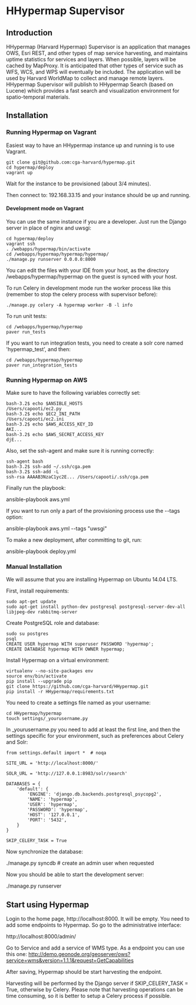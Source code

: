 # HHypermap Supervisor

## Introduction

HHypermap (Harvard Hypermap) Supervisor is an application that manages OWS, Esri REST, and other types of map service harvesting, and maintains uptime statistics for services and layers. When possible, layers will be cached by MapProxy. It is anticipated that other types of service such as WFS, WCS, and WPS will eventually be included. The application will be used by Harvard WorldMap to collect and manage remote layers. HHypermap Supervisor will publish to HHypermap Search (based on Lucene) which provides a fast search and visualization environment for spatio-temporal materials.   

## Installation

### Running Hypermap on Vagrant

Easiest way to have an HHypermap instance up and running is to use Vagrant.

```
git clone git@github.com:cga-harvard/hypermap.git
cd hypermap/deploy
vagrant up
```

Wait for the instance to be provisioned (about 3/4 minutes).

Then connect to: 192.168.33.15 and your instance should be up and running.


#### Development mode on Vagrant

You can use the same instance if you are a developer. Just run the Django
server in place of nginx and uwsgi:

```
cd hypermap/deploy
vagrant ssh
. /webapps/hypermap/bin/activate
cd /webapps/hypermap/hypermap/hypermap/
./manage.py runserver 0.0.0.0:8000
```

You can edit the files with your IDE from your host, as the directory
/webapps/hypermap/hypermap on the guest is synced with your host.

To run Celery in development mode run the worker process like this (remember to stop the celery process with supervisor before):

```
./manage.py celery -A hypermap worker -B -l info
```

To run unit tests:

```
cd /webapps/hypermap/hypermap
paver run_tests
```

If you want to run integration tests, you need to create a solr core named 'hypermap_test', and then:

```
cd /webapps/hypermap/hypermap
paver run_integration_tests
```

### Running Hypermap on AWS

Make sure to have the following variables correctly set:

```
bash-3.2$ echo $ANSIBLE_HOSTS
/Users/capooti/ec2.py
bash-3.2$ echo $EC2_INI_PATH
/Users/capooti/ec2.ini
bash-3.2$ echo $AWS_ACCESS_KEY_ID
AKI...
bash-3.2$ echo $AWS_SECRET_ACCESS_KEY
djE...
```

Also, set the ssh-agent and make sure it is running correctly:

```
ssh-agent bash
bash-3.2$ ssh-add ~/.ssh/cga.pem
bash-3.2$ ssh-add -L
ssh-rsa AAAAB3NzaC1yc2E... /Users/capooti/.ssh/cga.pem
```

Finally run the playbook:

ansible-playbook aws.yml

If you want to run only a part of the provisioning process use the --tags option:

ansible-playbook aws.yml --tags "uwsgi"

To make a new deployment, after committing to git, run:

ansible-playbook deploy.yml


### Manual Installation

We will assume that you are installing Hypermap on Ubuntu 14.04 LTS.

First, install requirements:

```
sudo apt-get update
sudo apt-get install python-dev postgresql postgresql-server-dev-all
libjpeg-dev rabbitmq-server
```

Create PostgreSQL role and database:

```
sudo su postgres
psql
CREATE USER hypermap WITH superuser PASSWORD 'hypermap';
CREATE DATABASE hypermap WITH OWNER hypermap;
```

Install Hypermap on a virtual environment:

```
virtualenv --no-site-packages env
source env/bin/activate
pip install --upgrade pip
git clone https://github.com/cga-harvard/HHypermap.git
pip install -r HHypermap/requirements.txt
```

You need to create a settings file named as your username:

```
cd HHypermap/hypermap
touch settings/_yourusername.py
```

In _yourusername.py you need to add at least the first line, and then the settings specific for your environment, such as preferences about Celery and Solr:

```
from settings.default import *  # noqa

SITE_URL = 'http://localhost:8000/'

SOLR_URL = 'http://127.0.0.1:8983/solr/search'

DATABASES = {
    'default': {
        'ENGINE': 'django.db.backends.postgresql_psycopg2',
        'NAME': 'hypermap',
        'USER': 'hypermap',
        'PASSWORD': 'hypermap',
        'HOST': '127.0.0.1',
        'PORT': '5432',
    }
}

SKIP_CELERY_TASK = True
```

Now synchronize the database:

./manage.py syncdb # create an admin user when requested

Now you should be able to start the development server:

./manage.py runserver


## Start using Hypermap

Login to the home page, http://localhost:8000. It will be empty. You need to add some
endpoints to Hypermap. So go to the administrative interface:

http://localhost:8000/admin/

Go to Service and add a service of WMS type. As a endpoint you can use this one:
http://demo.geonode.org/geoserver/ows?service=wms&version=1.1.1&request=GetCapabilities

After saving, Hypermap should be start harvesting the endpoint.

Harvesting will be performed by the Django server if SKIP_CELERY_TASK
= True, otherwise by Celery. Please note that harvesting operations can be time consuming, so it is better to setup a Celery process if possible.
